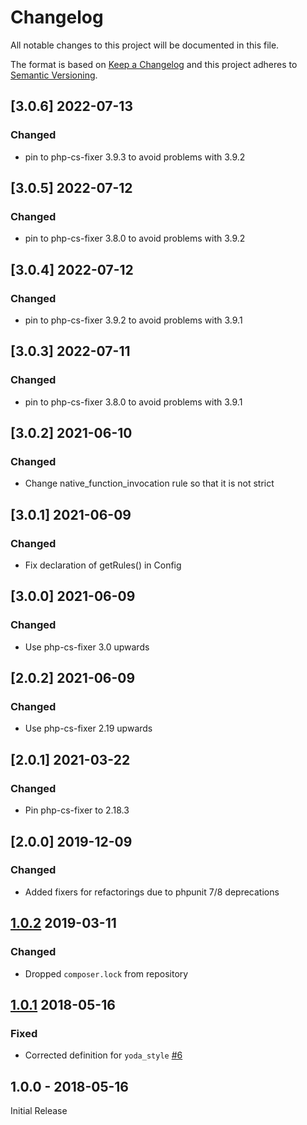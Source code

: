# Changelog
All notable changes to this project will be documented in this file.

The format is based on [Keep a Changelog](http://keepachangelog.com/en/1.0.0/)
and this project adheres to [Semantic Versioning](http://semver.org/spec/v2.0.0.html).

## [3.0.6] 2022-07-13
### Changed
- pin to php-cs-fixer 3.9.3 to avoid problems with 3.9.2

## [3.0.5] 2022-07-12
### Changed
- pin to php-cs-fixer 3.8.0 to avoid problems with 3.9.2

## [3.0.4] 2022-07-12
### Changed
- pin to php-cs-fixer 3.9.2 to avoid problems with 3.9.1

## [3.0.3] 2022-07-11
### Changed
- pin to php-cs-fixer 3.8.0 to avoid problems with 3.9.1

## [3.0.2] 2021-06-10
### Changed
- Change native_function_invocation rule so that it is not strict

## [3.0.1] 2021-06-09
### Changed
- Fix declaration of getRules() in Config

## [3.0.0] 2021-06-09
### Changed
- Use php-cs-fixer 3.0 upwards

## [2.0.2] 2021-06-09
### Changed
- Use php-cs-fixer 2.19 upwards

## [2.0.1] 2021-03-22
### Changed
- Pin php-cs-fixer to 2.18.3

## [2.0.0] 2019-12-09
### Changed
- Added fixers for refactorings due to phpunit 7/8 deprecations

## [1.0.2] 2019-03-11
### Changed
- Dropped `composer.lock` from repository

## [1.0.1] 2018-05-16
### Fixed
- Corrected definition for `yoda_style` [#6](https://github.com/owncloud/coding-standard/pull/6)

## 1.0.0 - 2018-05-16
Initial Release

[Unreleased]: https://github.com/owncloud/coding-standard/compare/1.0.2...HEAD
[1.0.2]: https://github.com/owncloud/coding-standard/compare/1.0.1...1.0.2
[1.0.1]: https://github.com/owncloud/coding-standard/compare/1.0.0...1.0.1
